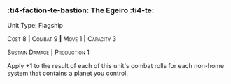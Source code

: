 ### :ti4-faction-te-bastion: **The Egeiro** :ti4-te:

Unit Type: Flagship 

<span style="font-variant:small-caps;">Cost</span> 8 __|__ <span style="font-variant:small-caps;">Combat</span> 9 __|__ <span style="font-variant:small-caps;">Move</span> 1 __|__ <span style="font-variant:small-caps;">Capacity</span> 3

<span style="font-variant:small-caps;">Sustain Damage</span> __|__ <span style="font-variant:small-caps;">Production</span> 1

Apply +1 to the result of each of this unit's combat rolls for each non-home system that contains a planet you control.
